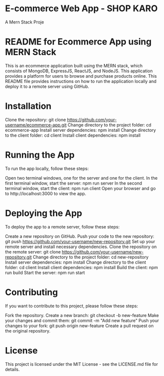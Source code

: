 # E-commerce Web App - SHOP KARO

A Mern Stack Proje

# README for Ecommerce App using MERN Stack

This is an ecommerce application built using the MERN stack, which consists of MongoDB, ExpressJS, ReactJS, and NodeJS. This application provides a platform for users to browse and purchase products online. This README file provides instructions on how to run the application locally and deploy it to a remote server using GitHub.

# Installation

Clone the repository: git clone https://github.com/your-username/ecommerce-app.git
Change directory to the project folder: cd ecommerce-app
Install server dependencies: npm install
Change directory to the client folder: cd client
Install client dependencies: npm install

# Running the App

To run the app locally, follow these steps:

Open two terminal windows, one for the server and one for the client.
In the first terminal window, start the server: npm run server
In the second terminal window, start the client: npm run client
Open your browser and go to http://localhost:3000 to view the app.

# Deploying the App

To deploy the app to a remote server, follow these steps:

Create a new repository on GitHub.
Push your code to the new repository: git push https://github.com/your-username/new-repository.git
Set up your remote server and install necessary dependencies.
Clone the repository on the remote server: git clone https://github.com/your-username/new-repository.git
Change directory to the project folder: cd new-repository
Install server dependencies: npm install
Change directory to the client folder: cd client
Install client dependencies: npm install
Build the client: npm run build
Start the server: npm run start

# Contributing

If you want to contribute to this project, please follow these steps:

Fork the repository.
Create a new branch: git checkout -b new-feature
Make your changes and commit them: git commit -m "Add new feature"
Push your changes to your fork: git push origin new-feature
Create a pull request on the original repository.

# License

This project is licensed under the MIT License - see the LICENSE.md file for details.

